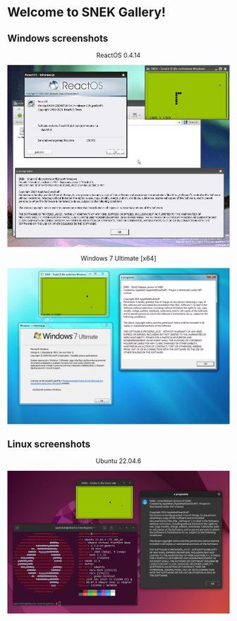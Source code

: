 # Welcome to SNEK Gallery!
## Windows screenshots
<div align="Center">
  
  ReactOS 0.4.14
  
  <img width=600 src="images/ReactOS.png">

  Windows 7 Ultimate [x64]

  <img width=600 src="images/Windows7-Ultimate-x64.png">
</div>

## Linux screenshots
<div align="Center">
  
  Ubuntu 22.04.6
  
  <img width=600 src="images/Ubuntu-22.04.6-x64.png">
</div>

